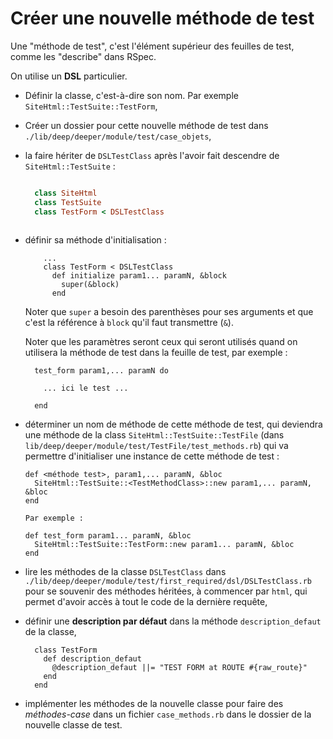 # Créer une nouvelle méthode de test

Une "méthode de test", c'est l'élément supérieur des feuilles de test, comme les "describe" dans RSpec.

On utilise un **DSL** particulier.

* Définir la classe, c'est-à-dire son nom. Par exemple `SiteHtml::TestSuite::TestForm`,
* Créer un dossier pour cette nouvelle méthode de test dans `./lib/deep/deeper/module/test/case_objets`,
* la faire hériter de `DSLTestClass` après l'avoir fait descendre de `SiteHtml::TestSuite` :

    ~~~ruby
    
      class SiteHtml
      class TestSuite
      class TestForm < DSLTestClass
      
    ~~~
* définir sa méthode d'initialisation :

    
          ...
          class TestForm < DSLTestClass
            def initialize param1... paramN, &block
              super(&block)
            end

    
    Noter que `super` a besoin des parenthèses pour ses arguments et que c'est la référence à `block` qu'il faut transmettre (`&`).
    
    Noter que les paramètres seront ceux qui seront utilisés quand on utilisera la méthode de test dans la feuille de test, par exemple :
    
    
    
        test_form param1,... paramN do

          ... ici le test ...
  
        end
    

* déterminer un nom de méthode de cette méthode de test, qui deviendra une méthode de la class `SiteHtml::TestSuite::TestFile` (dans `lib/deep/deeper/module/test/TestFile/test_methods.rb`) qui va permettre d'initialiser une instance de cette méthode de test :

    
      def <méthode test>, param1,... paramN, &bloc
        SiteHtml::TestSuite::<TestMethodClass>::new param1,... paramN, &bloc
      end

      Par exemple :
      
      def test_form param1... paramN, &bloc
        SiteHtml::TestSuite::TestForm::new param1... paramN, &bloc
      end

* lire les méthodes de la classe `DSLTestClass` dans `./lib/deep/deeper/module/test/first_required/dsl/DSLTestClass.rb` pour se souvenir des méthodes héritées, à commencer par `html`, qui permet d'avoir accès à tout le code de la dernière requête,
* définir une **description par défaut** dans la méthode `description_defaut` de la classe,

        class TestForm
          def description_defaut
            @description_defaut ||= "TEST FORM at ROUTE #{raw_route}"
          end
        end
        
* implémenter les méthodes de la nouvelle classe pour faire des *méthodes-case* dans un fichier `case_methods.rb` dans le dossier de la nouvelle classe de test.
